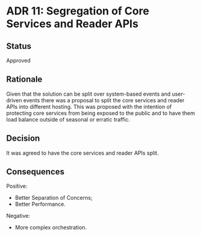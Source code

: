 # ADR 11: Segregation of Core Services and Reader APIs

## Status  
Approved

## Rationale
Given that the solution can be split over system-based events and user-driven events there was a proposal to split the core services and reader APIs into different hosting. This was proposed with the intention of protecting core services from being exposed to the public and to have them load balance outside of seasonal or erratic traffic.

## Decision
It was agreed to have the core services and reader APIs split.

## Consequences
Positive:
* Better Separation of Concerns;
* Better Performance.

Negative:
* More complex orchestration.
